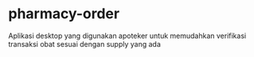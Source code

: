 # pharmacy-order
Aplikasi desktop yang digunakan apoteker untuk memudahkan verifikasi transaksi obat sesuai dengan supply yang ada
